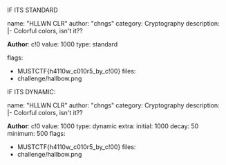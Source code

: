 IF ITS STANDARD

name: "HLLWN CLR"
author: "chngs"
category: Cryptography
description: |-
  Colorful colors, isn't it??

  **Author**: c!0
value: 1000
type: standard

flags:
  - MUSTCTF{h4110w_c010r5_by_c!00}
files:
  - challenge/hallbow.png





IF ITS DYNAMIC:

name: "HLLWN CLR"
author: "chngs"
category: Cryptography
description: |-
  Colorful colors, isn't it??

  **Author**: c!0
value: 1000
type: dynamic
extra:
  initial: 1000
  decay: 50
  minimum: 500
flags:
  - MUSTCTF{h4110w_c010r5_by_c!00}
files:
  - challenge/hallbow.png
